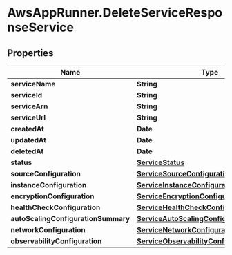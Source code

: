 # AwsAppRunner.DeleteServiceResponseService

## Properties

Name | Type | Description | Notes
------------ | ------------- | ------------- | -------------
**serviceName** | **String** |  | 
**serviceId** | **String** |  | 
**serviceArn** | **String** |  | 
**serviceUrl** | **String** |  | [optional] 
**createdAt** | **Date** |  | 
**updatedAt** | **Date** |  | 
**deletedAt** | **Date** |  | [optional] 
**status** | [**ServiceStatus**](ServiceStatus.md) |  | 
**sourceConfiguration** | [**ServiceSourceConfiguration**](ServiceSourceConfiguration.md) |  | 
**instanceConfiguration** | [**ServiceInstanceConfiguration**](ServiceInstanceConfiguration.md) |  | 
**encryptionConfiguration** | [**ServiceEncryptionConfiguration**](ServiceEncryptionConfiguration.md) |  | [optional] 
**healthCheckConfiguration** | [**ServiceHealthCheckConfiguration**](ServiceHealthCheckConfiguration.md) |  | [optional] 
**autoScalingConfigurationSummary** | [**ServiceAutoScalingConfigurationSummary**](ServiceAutoScalingConfigurationSummary.md) |  | 
**networkConfiguration** | [**ServiceNetworkConfiguration**](ServiceNetworkConfiguration.md) |  | 
**observabilityConfiguration** | [**ServiceObservabilityConfiguration**](ServiceObservabilityConfiguration.md) |  | [optional] 


